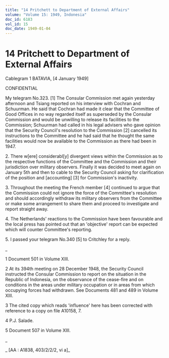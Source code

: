 ```yaml
---
title: "14 Pritchett to Department of External Affairs"
volume: "Volume 15: 1949, Indonesia"
doc_id: 6183
vol_id: 15
doc_date: 1949-01-04
---
```


# 14 Pritchett to Department of External Affairs

Cablegram 1 BATAVIA, [4 January 1949]

CONFIDENTIAL

My telegram No.323. [1] The Consular Commission met again yesterday afternoon and Tsiang reported on his interview with Cochran and Schuurman. He said that Cochran had made it clear that the Committee of Good Offices in no way regarded itself as superseded by the Consular Commission and would be unwilling to release its facilities to the Commission; Schuurman had called in his legal advisers who gave opinion that the Security Council's resolution to the Commission [2] cancelled its instructions to the Committee and he had said that he thought the same facilities would now be available to the Commission as there had been in 1947.

2\. There w[ere] considerabl[y] divergent views within the Commission as to the respective functions of the Committee and the Commission and their jurisdiction over military observers. Finally it was decided to meet again on January 5th and then to cable to the Security Council asking for clarification of the position and [accounting] [3] for Commission's inactivity.

3\. Throughout the meeting the French member [4] continued to argue that the Commission could not ignore the force of the Committee's resolution and should accordingly withdraw its military observers from the Committee or make some arrangement to share them and proceed to investigate and report straight away.

4\. The Netherlands' reactions to the Commission have been favourable and the local press has pointed out that an 'objective' report can be expected which will counter Committee's reporting.

5\. I passed your telegram No.340 [5] to Critchley for a reply.

_

1 Document 501 in Volume XIII.

2 At its 394th meeting on 28 December 1948, the Security Council instructed the Consular Commission to report on the situation in the Republic of Indonesia, on the observance of the cease-fire and on conditions in the areas under military occupation or in areas from which occupying forces had withdrawn. See Documents 481 and 489 in Volume XIII.

3 The cited copy which reads 'influence' here has been corrected with reference to a copy on file A10158, 7.

4 P.J. Salade.

5 Document 507 in Volume XIII.

_

_ [AA : A1838, 403/2/2/2, vi a]_
